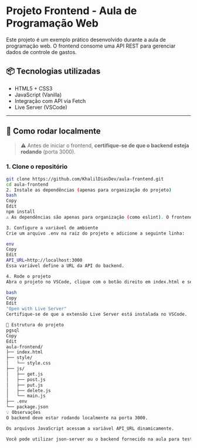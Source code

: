 # Projeto Frontend - Aula de Programação Web

Este projeto é um exemplo prático desenvolvido durante a aula de programação web. O frontend consome uma API REST para gerenciar dados de controle de gastos.

## 📦 Tecnologias utilizadas

- HTML5 + CSS3
- JavaScript (Vanilla)
- Integração com API via Fetch
- Live Server (VSCode)

---

## 🚀 Como rodar localmente

> ⚠️ Antes de iniciar o frontend, **certifique-se de que o backend esteja rodando** (porta 3000).

### 1. Clone o repositório

```bash
git clone https://github.com/KhalilDiasDev/aula-frontend.git
cd aula-frontend
2. Instale as dependências (apenas para organização do projeto)
bash
Copy
Edit
npm install
⚠️ As dependências são apenas para organização (como eslint). O frontend roda apenas com HTML/CSS/JS.

3. Configure a variável de ambiente
Crie um arquivo .env na raiz do projeto e adicione a seguinte linha:

env
Copy
Edit
API_URL=http://localhost:3000
Essa variável define a URL da API do backend.

4. Rode o projeto
Abra o projeto no VSCode, clique com o botão direito em index.html e selecione:

bash
Copy
Edit
"Open with Live Server"
Certifique-se de que a extensão Live Server está instalada no VSCode.

📁 Estrutura do projeto
pgsql
Copy
Edit
aula-frontend/
├── index.html
├── style/
│   └── style.css
├── js/
│   ├── get.js
│   ├── post.js
│   ├── put.js
│   ├── delete.js
│   └── main.js
├── .env
└── package.json
💡 Observações
O backend deve estar rodando localmente na porta 3000.

Os arquivos JavaScript acessam a variável API_URL dinamicamente.

Você pode utilizar json-server ou o backend fornecido na aula para testes.

